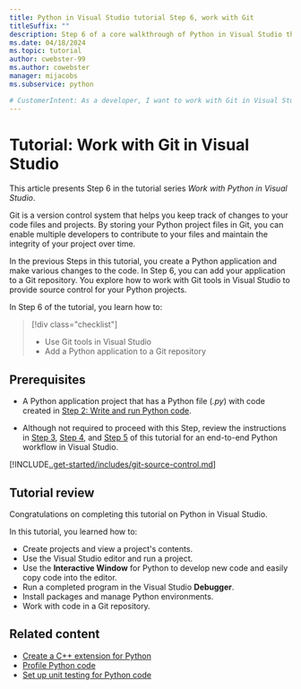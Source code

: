 ```yaml
---
title: Python in Visual Studio tutorial Step 6, work with Git
titleSuffix: ""
description: Step 6 of a core walkthrough of Python in Visual Studio that demonstrates features for working with Git in Visual Studio.
ms.date: 04/18/2024
ms.topic: tutorial
author: cwebster-99
ms.author: cowebster
manager: mijacobs
ms.subservice: python

# CustomerIntent: As a developer, I want to work with Git in Visual Studio so I can manage my Python files with source control.
---
```


# Tutorial: Work with Git in Visual Studio

This article presents Step 6 in the tutorial series _Work with Python in Visual Studio_.

Git is a version control system that helps you keep track of changes to your code files and projects. By storing your Python project files in Git, you can enable multiple developers to contribute to your files and maintain the integrity of your project over time.

In the previous Steps in this tutorial, you create a Python application and make various changes to the code. In Step 6, you can add your application to a Git repository. You explore how to work with Git tools in Visual Studio to provide source control for your Python projects.

In Step 6 of the tutorial, you learn how to:

> [!div class="checklist"]
> - Use Git tools in Visual Studio
> - Add a Python application to a Git repository

## Prerequisites

- A Python application project that has a Python file (_.py_) with code created in [Step 2: Write and run Python code](tutorial-working-with-python-in-visual-studio-step-02-writing-code.md).

- Although not required to proceed with this Step, review the instructions in [Step 3](tutorial-working-with-python-in-visual-studio-step-03-interactive-repl.md), [Step 4](tutorial-working-with-python-in-visual-studio-step-04-debugging.md), and [Step 5](tutorial-working-with-python-in-visual-studio-step-05-installing-packages.md) of this tutorial for an end-to-end Python workflow in Visual Studio.

[!INCLUDE[..get-started/includes/git-source-control.md](../get-started/includes/git-source-control.md)]

## Tutorial review

Congratulations on completing this tutorial on Python in Visual Studio.

In this tutorial, you learned how to:

- Create projects and view a project's contents.
- Use the Visual Studio editor and run a project.
- Use the **Interactive Window** for Python to develop new code and easily copy code into the editor.
- Run a completed program in the Visual Studio **Debugger**.
- Install packages and manage Python environments.
- Work with code in a Git repository.

## Related content

- [Create a C++ extension for Python](working-with-c-cpp-python-in-visual-studio.md)
- [Profile Python code](profiling-python-code-in-visual-studio.md)
- [Set up unit testing for Python code](unit-testing-python-in-visual-studio.md)
